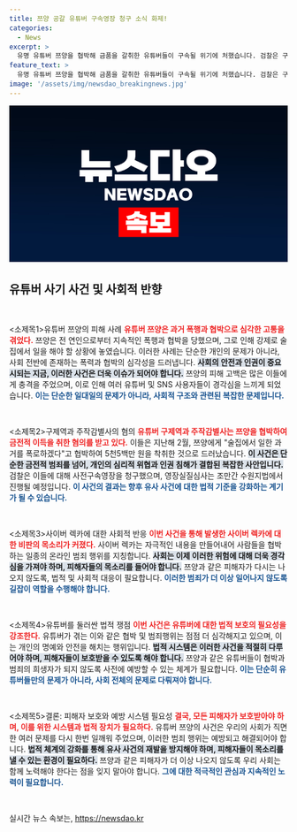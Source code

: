 ```yaml
---
title: 쯔양 공갈 유튜버 구속영장 청구 소식 화제!
categories:
  - News
excerpt: >
  유명 유튜버 쯔양을 협박해 금품을 갈취한 유튜버들이 구속될 위기에 처했습니다. 검찰은 구제역과 주작감별사에 대해 사전구속영장을 청구했으며, 이들의 범죄가 더욱 큰 사회적 논란을 일으키고 있습니다.
feature_text: >
  유명 유튜버 쯔양을 협박해 금품을 갈취한 유튜버들이 구속될 위기에 처했습니다. 검찰은 구제역과 주작감별사에 대해 사전구속영장을 청구했으며, 이들의 범죄가 더욱 큰 사회적 논란을 일으키고 있습니다.
image: '/assets/img/newsdao_breakingnews.jpg'
---
```


<p><img src="/assets/img/newsdao_breakingnews.jpg" alt="cryptoinkorea 속보" /></p>

<h2 data-ke-size="size26">유튜버 사기 사건 및 사회적 반향</h2>

<p data-ke-size="size16">&nbsp;</p>

<p>&lt;소제목1>유튜버 쯔양의 피해 사례</소제목1>
<b><span style="color: #ee2323;">유튜버 쯔양은 과거 폭행과 협박으로 심각한 고통을 겪었다.</span></b> 쯔양은 전 연인으로부터 지속적인 폭행과 협박을 당했으며, 그로 인해 강제로 술집에서 일을 해야 할 상황에 놓였습니다. 이러한 사례는 단순한 개인의 문제가 아니라, 사회 전반에 존재하는 폭력과 협박의 심각성을 드러냅니다. <b><span style="background-color: #21538527;">사회의 안전과 인권이 중요시되는 지금, 이러한 사건은 더욱 이슈가 되어야 합니다.</span></b> 쯔양의 피해 고백은 많은 이들에게 충격을 주었으며, 이로 인해 여러 유튜버 및 SNS 사용자들이 경각심을 느끼게 되었습니다. <b><span style="color: #1a5490;">이는 단순한 일대일의 문제가 아니라, 사회적 구조와 관련된 복잡한 문제입니다.</span></b> </p>

<p data-ke-size="size16">&nbsp;</p>

<p>&lt;소제목2>구제역과 주작감별사의 혐의</소제목2>
<b><span style="color: #ee2323;">유튜버 구제역과 주작감별사는 쯔양을 협박하여 금전적 이득을 취한 혐의를 받고 있다.</span></b> 이들은 지난해 2월, 쯔양에게 "술집에서 일한 과거를 폭로하겠다"고 협박하여 5천5백만 원을 착취한 것으로 드러났습니다. <b><span style="background-color: #21538527;">이 사건은 단순한 금전적 범죄를 넘어, 개인의 심리적 위협과 인권 침해가 결합된 복잡한 사안입니다.</span></b> 검찰은 이들에 대해 사전구속영장을 청구했으며, 영장실질심사는 조만간 수원지법에서 진행될 예정입니다. <b><span style="color: #1a5490;">이 사건의 결과는 향후 유사 사건에 대한 법적 기준을 강화하는 계기가 될 수 있습니다.</span></b> </p>

<p data-ke-size="size16">&nbsp;</p>

<p>&lt;소제목3>사이버 렉카에 대한 사회적 반응</소제목3>
<b><span style="color: #ee2323;">이번 사건을 통해 발생한 사이버 렉카에 대한 비판의 목소리가 커졌다.</span></b> 사이버 렉카는 자극적인 내용을 만들어내어 사람들을 협박하는 일종의 온라인 범죄 행위를 지칭합니다. <b><span style="background-color: #21538527;">사회는 이제 이러한 위험에 대해 더욱 경각심을 가져야 하며, 피해자들의 목소리를 들어야 합니다.</span></b> 쯔양과 같은 피해자가 다시는 나오지 않도록, 법적 및 사회적 대응이 필요합니다. <b><span style="color: #1a5490;">이러한 범죄가 더 이상 일어나지 않도록 길잡이 역할을 수행해야 합니다.</span></b> </p>

<p data-ke-size="size16">&nbsp;</p>

<p>&lt;소제목4>유튜버를 둘러싼 법적 쟁점</소제목4>
<b><span style="color: #ee2323;">이번 사건은 유튜버에 대한 법적 보호의 필요성을 강조한다.</span></b> 유튜버가 겪는 이와 같은 협박 및 범죄행위는 점점 더 심각해지고 있으며, 이는 개인의 명예와 안전을 해치는 행위입니다. <b><span style="background-color: #21538527;">법적 시스템은 이러한 사건을 적절히 다루어야 하며, 피해자들이 보호받을 수 있도록 해야 합니다.</span></b> 쯔양과 같은 유튜버들이 협박과 범죄의 희생자가 되지 않도록 사전에 예방할 수 있는 체계가 필요합니다. <b><span style="color: #1a5490;">이는 단순히 유튜버들만의 문제가 아니라, 사회 전체의 문제로 다뤄져야 합니다.</span></b> </p>

<p data-ke-size="size16">&nbsp;</p>

<p>&lt;소제목5>결론: 피해자 보호와 예방 시스템 필요성</소제목5>
<b><span style="color: #ee2323;">결국, 모든 피해자가 보호받아야 하며, 이를 위한 시스템과 법적 장치가 필요하다.</span></b> 유튜버 쯔양의 사건은 우리의 사회가 직면한 여러 문제를 다시 한번 일깨워 주었으며, 이러한 범죄 행위는 예방되고 해결되어야 합니다. <b><span style="background-color: #21538527;">법적 체계의 강화를 통해 유사 사건의 재발을 방지해야 하며, 피해자들이 목소리를 낼 수 있는 환경이 필요하다.</span></b> 쯔양과 같은 피해자가 더 이상 나오지 않도록 우리 사회는 함께 노력해야 한다는 점을 잊지 말아야 합니다. <b><span style="color: #1a5490;">그에 대한 적극적인 관심과 지속적인 노력이 필요합니다.</span></b> </p>

<p data-ke-size="size16">&nbsp;</p>
실시간 뉴스 속보는, <a href="https://newsdao.kr" rel="dofollow">https://newsdao.kr</a>


